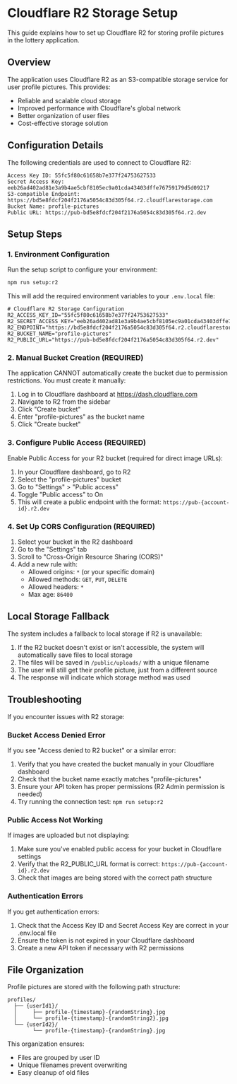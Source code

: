 # Cloudflare R2 Storage Setup

This guide explains how to set up Cloudflare R2 for storing profile pictures in the lottery application.

## Overview

The application uses Cloudflare R2 as an S3-compatible storage service for user profile pictures. This provides:

- Reliable and scalable cloud storage
- Improved performance with Cloudflare's global network
- Better organization of user files
- Cost-effective storage solution

## Configuration Details

The following credentials are used to connect to Cloudflare R2:

```
Access Key ID: 55fc5f80c61658b7e377f24753627533
Secret Access Key: eeb26ad402ad81e3a9b4ae5cbf8105ec9a01cda43403dffe76759179d5d09217
S3-compatible Endpoint: https://bd5e8fdcf204f2176a5054c83d305f64.r2.cloudflarestorage.com
Bucket Name: profile-pictures
Public URL: https://pub-bd5e8fdcf204f2176a5054c83d305f64.r2.dev
```

## Setup Steps

### 1. Environment Configuration

Run the setup script to configure your environment:

```bash
npm run setup:r2
```

This will add the required environment variables to your `.env.local` file:

```
# Cloudflare R2 Storage Configuration
R2_ACCESS_KEY_ID="55fc5f80c61658b7e377f24753627533"
R2_SECRET_ACCESS_KEY="eeb26ad402ad81e3a9b4ae5cbf8105ec9a01cda43403dffe76759179d5d09217"
R2_ENDPOINT="https://bd5e8fdcf204f2176a5054c83d305f64.r2.cloudflarestorage.com"
R2_BUCKET_NAME="profile-pictures"
R2_PUBLIC_URL="https://pub-bd5e8fdcf204f2176a5054c83d305f64.r2.dev"
```

### 2. Manual Bucket Creation (REQUIRED)

The application CANNOT automatically create the bucket due to permission restrictions. You must create it manually:

1. Log in to Cloudflare dashboard at https://dash.cloudflare.com
2. Navigate to R2 from the sidebar
3. Click "Create bucket"
4. Enter "profile-pictures" as the bucket name
5. Click "Create bucket"

### 3. Configure Public Access (REQUIRED)

Enable Public Access for your R2 bucket (required for direct image URLs):

1. In your Cloudflare dashboard, go to R2
2. Select the "profile-pictures" bucket
3. Go to "Settings" > "Public access"
4. Toggle "Public access" to On
5. This will create a public endpoint with the format: `https://pub-{account-id}.r2.dev`

### 4. Set Up CORS Configuration (REQUIRED)

1. Select your bucket in the R2 dashboard
2. Go to the "Settings" tab
3. Scroll to "Cross-Origin Resource Sharing (CORS)"
4. Add a new rule with:
   - Allowed origins: `*` (or your specific domain)
   - Allowed methods: `GET`, `PUT`, `DELETE`
   - Allowed headers: `*`
   - Max age: `86400`

## Local Storage Fallback

The system includes a fallback to local storage if R2 is unavailable:

1. If the R2 bucket doesn't exist or isn't accessible, the system will automatically save files to local storage
2. The files will be saved in `/public/uploads/` with a unique filename
3. The user will still get their profile picture, just from a different source
4. The response will indicate which storage method was used

## Troubleshooting

If you encounter issues with R2 storage:

### Bucket Access Denied Error

If you see "Access denied to R2 bucket" or a similar error:

1. Verify that you have created the bucket manually in your Cloudflare dashboard
2. Check that the bucket name exactly matches "profile-pictures"
3. Ensure your API token has proper permissions (R2 Admin permission is needed)
4. Try running the connection test: `npm run setup:r2`

### Public Access Not Working

If images are uploaded but not displaying:

1. Make sure you've enabled public access for your bucket in Cloudflare settings
2. Verify that the R2_PUBLIC_URL format is correct: `https://pub-{account-id}.r2.dev`
3. Check that images are being stored with the correct path structure

### Authentication Errors

If you get authentication errors:

1. Check that the Access Key ID and Secret Access Key are correct in your .env.local file
2. Ensure the token is not expired in your Cloudflare dashboard
3. Create a new API token if necessary with R2 permissions

## File Organization

Profile pictures are stored with the following path structure:

```
profiles/
  ├── {userId1}/
  │     ├── profile-{timestamp}-{randomString}.jpg
  │     └── profile-{timestamp}-{randomString2}.jpg
  └── {userId2}/
        └── profile-{timestamp}-{randomString}.jpg
```

This organization ensures:
- Files are grouped by user ID
- Unique filenames prevent overwriting
- Easy cleanup of old files 